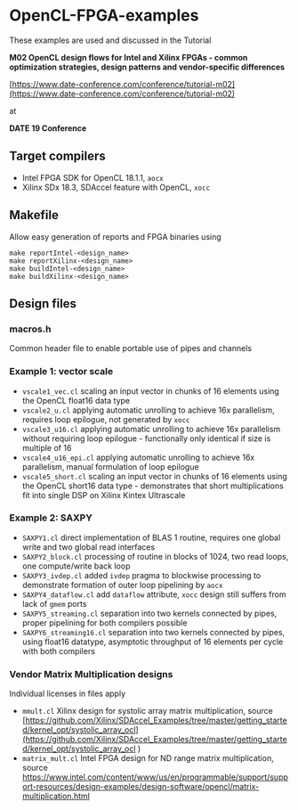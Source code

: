 # OpenCL-FPGA-examples

These examples are used and discussed in the Tutorial 

**M02 OpenCL design flows for Intel and Xilinx FPGAs - common optimization strategies, design patterns and vendor-specific differences**

[https://www.date-conference.com/conference/tutorial-m02](https://www.date-conference.com/conference/tutorial-m02)

at 

**DATE 19 Conference**

## Target compilers

- Intel FPGA SDK for OpenCL 18.1.1, `aocx`
- Xilinx SDx 18.3, SDAccel feature with OpenCL, `xocc`

## Makefile
 Allow easy generation of reports and FPGA binaries using
 
 ```
 make reportIntel-<design_name>
 make reportXilinx-<design_name>
 make buildIntel-<design_name>
 make buildXilinx-<design_name>
 ```
 
## Design files

### macros.h 

Common header file to enable portable use of pipes and channels

### Example 1: vector scale

- `vscale1_vec.cl` scaling an input vector in chunks of 16 elements using the OpenCL float16 data type
- `vscale2_u.cl` applying automatic unrolling to achieve 16x parallelism, requires loop epilogue, not generated by `xocc`
- `vscale3_u16.cl` applying automatic unrolling to achieve 16x parallelism without requiring loop epilogue - functionally only identical if size is multiple of 16
- `vscale4_u16_epi.cl` applying automatic unrolling to achieve 16x parallelism, manual formulation of loop epilogue
- `vscale5_short.cl` scaling an input vector in chunks of 16 elements using the OpenCL short16 data type - demonstrates that short multiplications fit into single DSP on Xilinx Kintex Ultrascale

### Example 2: SAXPY

- `SAXPY1.cl` direct implementation of BLAS 1 routine, requires one global write and two global read interfaces
- `SAXPY2_block.cl` processing of routine in blocks of 1024, two read loops, one compute/write back loop
- `SAXPY3_ivdep.cl` added `ivdep` pragma to blockwise processing to demonstrate formation of outer loop pipelining by `aocx`
- `SAXPY4_dataflow.cl` add `dataflow` attribute, `xocc` design still suffers from lack of `gmem` ports
- `SAXPY5_streaming.cl` separation into two kernels connected by pipes, proper pipelining for both compilers possible
- `SAXPY6_streaming16.cl` separation into two kernels connected by pipes, using float16 datatype, asymptotic throughput of 16 elements per cycle with both compilers

### Vendor Matrix Multiplication designs

Individual licenses in files apply

- `mmult.cl` Xilinx design for systolic array matrix multiplication, source [https://github.com/Xilinx/SDAccel_Examples/tree/master/getting_started/kernel_opt/systolic_array_ocl](https://github.com/Xilinx/SDAccel_Examples/tree/master/getting_started/kernel_opt/systolic_array_ocl
)
- `matrix_mult.cl` Intel FPGA design for ND range matrix multiplication, source [https://www.intel.com/content/www/us/en/programmable/support/support-resources/design-examples/design-software/opencl/matrix-multiplication.html
](https://www.intel.com/content/www/us/en/programmable/support/support-resources/design-examples/design-software/opencl/matrix-multiplication.html
)